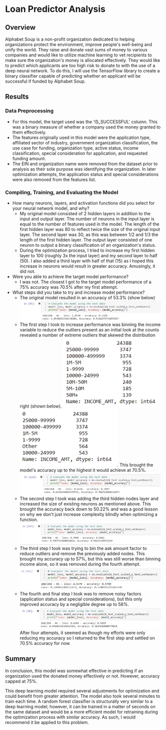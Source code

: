 # Loan Predictor Analysis

## Overview
Alphabet Soup is a non-profit organization dedicated to helping organizations protect the environment, improve people's well-being and unify the world. They raise and donate vast sums of money to various companies and would like to utilize machine learning to vet recipients to make sure the organization's money is allocated effectively. They would like to predict which applicants are too high risk to donate to with the use of a deep neural network. 
To do this, I will use the TensorFlow library to create a binary classifier capable of predicting whether an applicant will be successful if funded by Alphabet Soup.


## Results

### Data Preprocessing
 - For this model, the target used was the 'IS_SUCCESSFUL' column. This was a binary measure of whether a company used the money granted to them effectively.
 - The features originally used in this model were the application type, affiliated sector of industry, government organization classification, the use case for funding, organization type, active status, income classification, special consideration for application, and requested funding amount. 
 - The EIN and organization name were removed from the dataset prior to analysis as their sole purpose was identifying the organization. In later optimization attempts, the application status and special considerations were also removed from the features list.
 
 ### Compiling, Training, and Evaluating the Model
 
- How many neurons, layers, and activation functions did you select for your neural network model, and why?
	 - My original model consisted of 2 hidden layers in addition to the input and output layer. The number of neurons in the input layer is equal to the number of features used in the model. The length of the first hidden layer was 80 to reflect twice the size of the original input layer. The second layer was 30, as this was between 1/2 and 1/3 the length of the first hidden layer. The output layer consisted of one neuron to output a binary classification of an organization's status. 
	 - During the optimization process, I tried to increase my first hidden layer to 100 (roughly 3x the input layer) and my second layer to half (50). I also added a third layer with half of that (15) as I hoped this increase in neurons would result in greater accuracy. Amusingly, it did not. 
-   Were you able to achieve the target model performance?
	-   I was not. The closest I got to the target model performance of a 75% accuracy was 70.5% after my first attempt.
-   What steps did you take to try and increase model performance?
	-  The original model resulted in an accuracy of 53.3% (show below) ![orig](imgs/original_performance.PNG)
	-   The first step I took to increase performance was binning the income variable to reduce the outliers present as an initial look at the counts revealed a number of extreme outliers that skewed the distribution right (shown below). 
	    ![inc](imgs/income_dist.PNG)![inc adjusted](imgs/income_dist_adjusted.PNG). This brought the model's accuracy up to the highest it would achieve at 70.5%. 
	    ![first](imgs/first_attempt_performance.PNG) 
	-   The second step I took was adding the third hidden nodes layer and increased the size of existing neurons as mentioned above.  This brought the accuracy back down to 50.22% and was a good lesson on why we don't just increase complexity blindly when optimizing a function.         ![second](imgs/second_attempt_performance.PNG) 
	-   The third step I took was trying to bin the ask amount factor to reduce outliers and remove the previously added nodes. This brought my accuracy up to 57%, but this was still worse than binning income alone, so it was removed during the fourth attempt.                                                                             ![third](imgs/third_attempt_performance.PNG) 
	-   The fourth and final step I took was to remove noisy factors (application status and special considerations), but this only improved accuracy by a negligible degree up to 58%. ![fourth](imgs/fourth_attempt_performance.PNG) After four attempts, it seemed as though my efforts were only reducing my accuracy so I returned to the first step and settled on 70.5% accuracy for now.
	
## Summary
In conclusion, this model was somewhat effective in predicting if an organization used the donated money effectively or not. However, accuracy capped at 75%.  

This deep learning model required several adjustments for optimization and could benefit from greater attention. The model also took several minutes to train each time. A random forest classifier is structurally very similar to a deep learning model; however, it can be trained in a matter of seconds on the same dataset and would be a more efficient model for retraining during the optimization process with similar accuracy. As such, I would recommend it be applied to this problem.